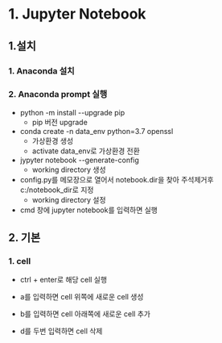 # 1. Jupyter Notebook

## 1.설치

### 1.  Anaconda 설치

### 2. Anaconda prompt 실행

- python -m install --upgrade pip
  - pip 버전 upgrade
- conda create -n data_env python=3.7 openssl
  - 가상환경 생성
  - activate data_env로 가상환경 전환
- jypyter notebook --generate-config
  - working directory 생성
- config.py를 메모장으로 열어서 notebook.dir을 찾아 주석제거후
  c:/notebook_dir로 지정
  - working directory 설정
- cmd 창에 jupyter notebook를 입력하면 실행

## 2.  기본

### 1. cell

* ctrl + enter로 해당 cell 실행
* a를 입력하면 cell 위쪽에 새로운 cell 생성

* b를 입력하면 cell 아래쪽에 새로운 cell 추가

* d를 두번 입력하면 cell 삭제







